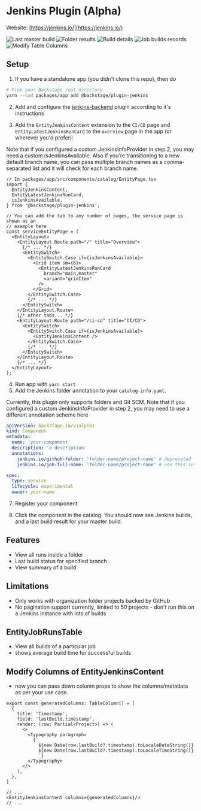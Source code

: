 # Jenkins Plugin (Alpha)

Website: [https://jenkins.io/](https://jenkins.io/)

<img src="./src/assets/last-master-build.png"  alt="Last master build"/>
<img src="./src/assets/folder-results.png"  alt="Folder results"/>
<img src="./src/assets/build-details.png"  alt="Build details"/>
<img src="./src/assets/jobrun-table.png"  alt="Job builds records"/>
<img src="./src/assets/dynamic-columns.png"  alt="Modify Table Columns"/>

## Setup

1. If you have a standalone app (you didn't clone this repo), then do

```bash
# From your Backstage root directory
yarn --cwd packages/app add @backstage/plugin-jenkins
```

2. Add and configure the [jenkins-backend](../jenkins-backend) plugin according to it's instructions

3. Add the `EntityJenkinsContent` extension to the `CI/CD` page and `EntityLatestJenkinsRunCard` to the `overview` page in the app (or wherever you'd prefer):

Note that if you configured a custom JenkinsInfoProvider in step 2, you may need a custom isJenkinsAvailable. Also if you're transitioning to a new default branch name, you can pass multiple branch names as a comma-separated list and it will check for each branch name.

```tsx
// In packages/app/src/components/catalog/EntityPage.tsx
import {
  EntityJenkinsContent,
  EntityLatestJenkinsRunCard,
  isJenkinsAvailable,
} from '@backstage/plugin-jenkins';

// You can add the tab to any number of pages, the service page is shown as an
// example here
const serviceEntityPage = (
  <EntityLayout>
    <EntityLayout.Route path="/" title="Overview">
      {/* ... */}
      <EntitySwitch>
        <EntitySwitch.Case if={isJenkinsAvailable}>
          <Grid item sm={6}>
            <EntityLatestJenkinsRunCard
              branch="main,master"
              variant="gridItem"
            />
          </Grid>
        </EntitySwitch.Case>
        {/* ... */}
      </EntitySwitch>
    </EntityLayout.Route>
    {/* other tabs... */}
    <EntityLayout.Route path="/ci-cd" title="CI/CD">
      <EntitySwitch>
        <EntitySwitch.Case if={isJenkinsAvailable}>
          <EntityJenkinsContent />
        </EntitySwitch.Case>
        {/* ... */}
      </EntitySwitch>
    </EntityLayout.Route>
    {/* ... */}
  </EntityLayout>
);
```

4. Run app with `yarn start`
5. Add the Jenkins folder annotation to your `catalog-info.yaml`.

Currently, this plugin only supports folders and Git SCM.
Note that if you configured a custom JenkinsInfoProvider in step 2, you may need to use a different annotation scheme here

```yaml
apiVersion: backstage.io/v1alpha1
kind: Component
metadata:
  name: 'your-component'
  description: 'a description'
  annotations:
    jenkins.io/github-folder: 'folder-name/project-name' # deprecated
    jenkins.io/job-full-name: 'folder-name/project-name' # use this instead

spec:
  type: service
  lifecycle: experimental
  owner: your-name
```

7. Register your component

8. Click the component in the catalog. You should now see Jenkins builds, and a
   last build result for your master build.

## Features

- View all runs inside a folder
- Last build status for specified branch
- View summary of a build

## Limitations

- Only works with organization folder projects backed by GitHub
- No pagination support currently, limited to 50 projects - don't run this on a
  Jenkins instance with lots of builds

## EntityJobRunsTable

- View all builds of a particular job
- shows average build time for successful builds

## Modify Columns of EntityJenkinsContent

- now you can pass down column props to show the columns/metadata as per your use case.

```tsx
export const generatedColumns: TableColumn[] = [
  {
    title: 'Timestamp',
    field: 'lastBuild.timestamp',
    render: (row: Partial<Project>) => (
      <>
        <Typography paragraph>
          {`
            ${new Date(row.lastBuild?.timestamp).toLocaleDateString()}
            ${new Date(row.lastBuild?.timestamp).toLocaleTimeString()}
            `}
        </Typography>
      </>
    ),
  },
]

// ...
<EntityJenkinsContent columns={generatedColumns}/>
// ...
```
